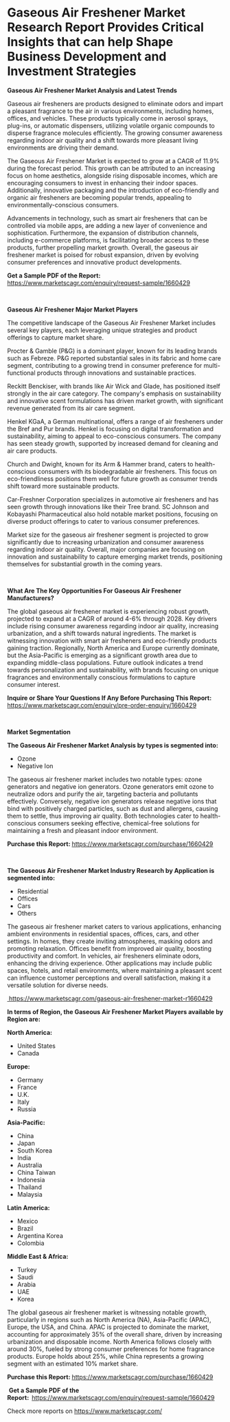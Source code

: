 <p><h1>Gaseous Air Freshener Market Research Report Provides Critical Insights that can help Shape Business Development and Investment Strategies</h1></p><p><strong>Gaseous Air Freshener Market Analysis and Latest Trends</strong></p>
<p><p>Gaseous air fresheners are products designed to eliminate odors and impart a pleasant fragrance to the air in various environments, including homes, offices, and vehicles. These products typically come in aerosol sprays, plug-ins, or automatic dispensers, utilizing volatile organic compounds to disperse fragrance molecules efficiently. The growing consumer awareness regarding indoor air quality and a shift towards more pleasant living environments are driving their demand.</p><p>The Gaseous Air Freshener Market is expected to grow at a CAGR of 11.9% during the forecast period. This growth can be attributed to an increasing focus on home aesthetics, alongside rising disposable incomes, which are encouraging consumers to invest in enhancing their indoor spaces. Additionally, innovative packaging and the introduction of eco-friendly and organic air fresheners are becoming popular trends, appealing to environmentally-conscious consumers. </p><p>Advancements in technology, such as smart air fresheners that can be controlled via mobile apps, are adding a new layer of convenience and sophistication. Furthermore, the expansion of distribution channels, including e-commerce platforms, is facilitating broader access to these products, further propelling market growth. Overall, the gaseous air freshener market is poised for robust expansion, driven by evolving consumer preferences and innovative product developments.</p></p>
<p><strong>Get a Sample PDF of the Report:&nbsp;</strong> <a href="https://www.marketscagr.com/enquiry/request-sample/1660429?utm_campaign=1869&utm_medium=2&utm_source=Github&utm_content=ia&utm_term=17012025&utm_id=gaseous-air-freshener">https://www.marketscagr.com/enquiry/request-sample/1660429</a></p>
<p>&nbsp;</p>
<p><strong>Gaseous Air Freshener Major Market Players</strong></p>
<p><p>The competitive landscape of the Gaseous Air Freshener Market includes several key players, each leveraging unique strategies and product offerings to capture market share. </p><p>Procter & Gamble (P&G) is a dominant player, known for its leading brands such as Febreze. P&G reported substantial sales in its fabric and home care segment, contributing to a growing trend in consumer preference for multi-functional products through innovations and sustainable practices.</p><p>Reckitt Benckiser, with brands like Air Wick and Glade, has positioned itself strongly in the air care category. The company's emphasis on sustainability and innovative scent formulations has driven market growth, with significant revenue generated from its air care segment.</p><p>Henkel KGaA, a German multinational, offers a range of air fresheners under the Bref and Pur brands. Henkel is focusing on digital transformation and sustainability, aiming to appeal to eco-conscious consumers. The company has seen steady growth, supported by increased demand for cleaning and air care products.</p><p>Church and Dwight, known for its Arm & Hammer brand, caters to health-conscious consumers with its biodegradable air fresheners. This focus on eco-friendliness positions them well for future growth as consumer trends shift toward more sustainable products.</p><p>Car-Freshner Corporation specializes in automotive air fresheners and has seen growth through innovations like their Tree brand. SC Johnson and Kobayashi Pharmaceutical also hold notable market positions, focusing on diverse product offerings to cater to various consumer preferences.</p><p>Market size for the gaseous air freshener segment is projected to grow significantly due to increasing urbanization and consumer awareness regarding indoor air quality. Overall, major companies are focusing on innovation and sustainability to capture emerging market trends, positioning themselves for substantial growth in the coming years.</p></p>
<p>&nbsp;</p>
<p><strong>What Are The Key Opportunities For Gaseous Air Freshener Manufacturers?</strong></p>
<p><p>The global gaseous air freshener market is experiencing robust growth, projected to expand at a CAGR of around 4-6% through 2028. Key drivers include rising consumer awareness regarding indoor air quality, increasing urbanization, and a shift towards natural ingredients. The market is witnessing innovation with smart air fresheners and eco-friendly products gaining traction. Regionally, North America and Europe currently dominate, but the Asia-Pacific is emerging as a significant growth area due to expanding middle-class populations. Future outlook indicates a trend towards personalization and sustainability, with brands focusing on unique fragrances and environmentally conscious formulations to capture consumer interest.</p></p>
<p><strong>Inquire or Share Your Questions If Any Before Purchasing This Report:</strong> <a href="https://www.marketscagr.com/enquiry/pre-order-enquiry/1660429?utm_campaign=1869&utm_medium=2&utm_source=Github&utm_content=ia&utm_term=17012025&utm_id=gaseous-air-freshener">https://www.marketscagr.com/enquiry/pre-order-enquiry/1660429</a></p>
<p>&nbsp;</p>
<p><strong>Market Segmentation</strong></p>
<p><strong>The Gaseous Air Freshener Market Analysis by types is segmented into:</strong></p>
<p><ul><li>Ozone</li><li>Negative Ion</li></ul></p>
<p><p>The gaseous air freshener market includes two notable types: ozone generators and negative ion generators. Ozone generators emit ozone to neutralize odors and purify the air, targeting bacteria and pollutants effectively. Conversely, negative ion generators release negative ions that bind with positively charged particles, such as dust and allergens, causing them to settle, thus improving air quality. Both technologies cater to health-conscious consumers seeking effective, chemical-free solutions for maintaining a fresh and pleasant indoor environment.</p></p>
<p><strong>Purchase this Report:&nbsp;</strong><a href="https://www.marketscagr.com/purchase/1660429?utm_campaign=1869&utm_medium=2&utm_source=Github&utm_content=ia&utm_term=17012025&utm_id=gaseous-air-freshener">https://www.marketscagr.com/purchase/1660429</a></p>
<p>&nbsp;</p>
<p><strong>The Gaseous Air Freshener Market Industry Research by Application is segmented into:</strong></p>
<p><ul><li>Residential</li><li>Offices</li><li>Cars</li><li>Others</li></ul></p>
<p><p>The gaseous air freshener market caters to various applications, enhancing ambient environments in residential spaces, offices, cars, and other settings. In homes, they create inviting atmospheres, masking odors and promoting relaxation. Offices benefit from improved air quality, boosting productivity and comfort. In vehicles, air fresheners eliminate odors, enhancing the driving experience. Other applications may include public spaces, hotels, and retail environments, where maintaining a pleasant scent can influence customer perceptions and overall satisfaction, making it a versatile solution for diverse needs.</p></p>
<p><a href="https://www.marketscagr.com/gaseous-air-freshener-market-r1660429?utm_campaign=1869&utm_medium=2&utm_source=Github&utm_content=ia&utm_term=17012025&utm_id=gaseous-air-freshener">&nbsp;https://www.marketscagr.com/gaseous-air-freshener-market-r1660429</a></p>
<p><strong>In terms of Region, the Gaseous Air Freshener Market Players available by Region are:</strong></p>
<p>
    <p> <strong> North America: </strong>
        <ul>
            <li>United States</li>
            <li>Canada</li>
        </ul>
        </p> 
    <p> <strong> Europe: </strong>
        <ul>
            <li>Germany</li>
            <li>France</li>
            <li>U.K.</li>
            <li>Italy</li>
            <li>Russia</li>
        </ul>
        </p> 
    <p> <strong> Asia-Pacific: </strong>
        <ul>
            <li>China</li>
            <li>Japan</li>
            <li>South Korea</li>
            <li>India</li>
            <li>Australia</li>
            <li>China Taiwan</li>
            <li>Indonesia</li>
            <li>Thailand</li>
            <li>Malaysia</li>
        </ul>
        </p> 
    <p> <strong> Latin America: </strong>
        <ul>
            <li>Mexico</li>
            <li>Brazil</li>
            <li>Argentina Korea</li>
            <li>Colombia</li>
        </ul>
        </p> 
    <p> <strong> Middle East & Africa: </strong>
        <ul>
            <li>Turkey</li>
            <li>Saudi</li>
            <li>Arabia</li>
            <li>UAE</li>
            <li>Korea</li>
        </ul>
    </p>
    </p>
<p><p>The global gaseous air freshener market is witnessing notable growth, particularly in regions such as North America (NA), Asia-Pacific (APAC), Europe, the USA, and China. APAC is projected to dominate the market, accounting for approximately 35% of the overall share, driven by increasing urbanization and disposable income. North America follows closely with around 30%, fueled by strong consumer preferences for home fragrance products. Europe holds about 25%, while China represents a growing segment with an estimated 10% market share.</p></p>
<p><strong>Purchase this Report: </strong><a href="https://www.marketscagr.com/purchase/1660429?utm_campaign=1869&utm_medium=2&utm_source=Github&utm_content=ia&utm_term=17012025&utm_id=gaseous-air-freshener">https://www.marketscagr.com/purchase/1660429</a></p>
<p>&nbsp;<strong>Get a Sample PDF of the Report:&nbsp;&nbsp;</strong><a href="https://www.marketscagr.com/enquiry/request-sample/1660429?utm_campaign=1869&utm_medium=2&utm_source=Github&utm_content=ia&utm_term=17012025&utm_id=gaseous-air-freshener">https://www.marketscagr.com/enquiry/request-sample/1660429</a></p>
<p><strong></strong></p>
<p>Check more reports on <a href="https://www.marketscagr.com/?utm_campaign=1869&utm_medium=2&utm_source=Github&utm_content=ia&utm_term=17012025&utm_id=gaseous-air-freshener">https://www.marketscagr.com/</a></p>